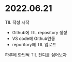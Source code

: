 # 2022.06.21

TIL 작성 시작
- Github에 TIL repository 생성
- VS code에 Github연동
- reporitory에 TIL 업로드

하루에 한번씩 TIL 잔디를 심어보자

